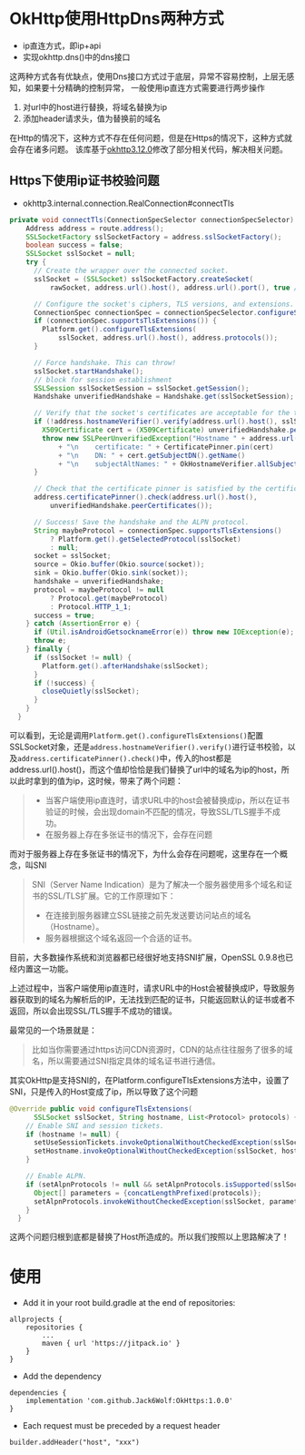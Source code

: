 # OkHttp使用HttpDns两种方式
- ip直连方式，即ip+api
- 实现okhttp.dns()中的dns接口

这两种方式各有优缺点，使用Dns接口方式过于底层，异常不容易控制，上层无感知，如果要十分精确的控制异常，
一般使用ip直连方式需要进行两步操作
1. 对url中的host进行替换，将域名替换为ip
2. 添加header请求头，值为替换前的域名

在Http的情况下，这种方式不存在任何问题，但是在Https的情况下，这种方式就会存在诸多问题。
该库基于[okhttp3.12.0](https://github.com/square/okhttp)修改了部分相关代码，解决相关问题。

## Https下使用ip证书校验问题
- okhttp3.internal.connection.RealConnection#connectTls
```java
private void connectTls(ConnectionSpecSelector connectionSpecSelector) throws IOException {
    Address address = route.address();
    SSLSocketFactory sslSocketFactory = address.sslSocketFactory();
    boolean success = false;
    SSLSocket sslSocket = null;
    try {
      // Create the wrapper over the connected socket.
      sslSocket = (SSLSocket) sslSocketFactory.createSocket(
          rawSocket, address.url().host(), address.url().port(), true /* autoClose */);

      // Configure the socket's ciphers, TLS versions, and extensions.
      ConnectionSpec connectionSpec = connectionSpecSelector.configureSecureSocket(sslSocket);
      if (connectionSpec.supportsTlsExtensions()) {
        Platform.get().configureTlsExtensions(
            sslSocket, address.url().host(), address.protocols());
      }

      // Force handshake. This can throw!
      sslSocket.startHandshake();
      // block for session establishment
      SSLSession sslSocketSession = sslSocket.getSession();
      Handshake unverifiedHandshake = Handshake.get(sslSocketSession);

      // Verify that the socket's certificates are acceptable for the target host.
      if (!address.hostnameVerifier().verify(address.url().host(), sslSocketSession)) {
        X509Certificate cert = (X509Certificate) unverifiedHandshake.peerCertificates().get(0);
        throw new SSLPeerUnverifiedException("Hostname " + address.url().host() + " not verified:"
            + "\n    certificate: " + CertificatePinner.pin(cert)
            + "\n    DN: " + cert.getSubjectDN().getName()
            + "\n    subjectAltNames: " + OkHostnameVerifier.allSubjectAltNames(cert));
      }

      // Check that the certificate pinner is satisfied by the certificates presented.
      address.certificatePinner().check(address.url().host(),
          unverifiedHandshake.peerCertificates());

      // Success! Save the handshake and the ALPN protocol.
      String maybeProtocol = connectionSpec.supportsTlsExtensions()
          ? Platform.get().getSelectedProtocol(sslSocket)
          : null;
      socket = sslSocket;
      source = Okio.buffer(Okio.source(socket));
      sink = Okio.buffer(Okio.sink(socket));
      handshake = unverifiedHandshake;
      protocol = maybeProtocol != null
          ? Protocol.get(maybeProtocol)
          : Protocol.HTTP_1_1;
      success = true;
    } catch (AssertionError e) {
      if (Util.isAndroidGetsocknameError(e)) throw new IOException(e);
      throw e;
    } finally {
      if (sslSocket != null) {
        Platform.get().afterHandshake(sslSocket);
      }
      if (!success) {
        closeQuietly(sslSocket);
      }
    }
  }
```
可以看到，无论是调用`Platform.get().configureTlsExtensions()`配置SSLSocket对象，还是`address.hostnameVerifier().verify()`进行证书校验，以及`address.certificatePinner().check()`中，传入的host都是address.url().host()，而这个值却恰恰是我们替换了url中的域名为ip的host，所以此时拿到的值为ip，这时候，带来了两个问题：
>- 当客户端使用ip直连时，请求URL中的host会被替换成ip，所以在证书验证的时候，会出现domain不匹配的情况，导致SSL/TLS握手不成功。
>- 在服务器上存在多张证书的情况下，会存在问题

而对于服务器上存在多张证书的情况下，为什么会存在问题呢，这里存在一个概念，叫SNI
> SNI（Server Name Indication）是为了解决一个服务器使用多个域名和证书的SSL/TLS扩展。它的工作原理如下：
>- 在连接到服务器建立SSL链接之前先发送要访问站点的域名（Hostname）。
>- 服务器根据这个域名返回一个合适的证书。

目前，大多数操作系统和浏览器都已经很好地支持SNI扩展，OpenSSL 0.9.8也已经内置这一功能。

上述过程中，当客户端使用ip直连时，请求URL中的Host会被替换成IP，导致服务器获取到的域名为解析后的IP，无法找到匹配的证书，只能返回默认的证书或者不返回，所以会出现SSL/TLS握手不成功的错误。

最常见的一个场景就是：

> 比如当你需要通过https访问CDN资源时，CDN的站点往往服务了很多的域名，所以需要通过SNI指定具体的域名证书进行通信。

其实OkHttp是支持SNI的，在Platform.configureTlsExtensions方法中，设置了SNI，只是传入的Host变成了ip，所以导致了这个问题
```java
@Override public void configureTlsExtensions(
      SSLSocket sslSocket, String hostname, List<Protocol> protocols) {
    // Enable SNI and session tickets.
    if (hostname != null) {
      setUseSessionTickets.invokeOptionalWithoutCheckedException(sslSocket, true);
      setHostname.invokeOptionalWithoutCheckedException(sslSocket, hostname);
    }

    // Enable ALPN.
    if (setAlpnProtocols != null && setAlpnProtocols.isSupported(sslSocket)) {
      Object[] parameters = {concatLengthPrefixed(protocols)};
      setAlpnProtocols.invokeWithoutCheckedException(sslSocket, parameters);
    }
  }
```
这两个问题归根到底都是替换了Host所造成的。所以我们按照以上思路解决了！

# 使用
- Add it in your root build.gradle at the end of repositories:
```
allprojects {
    repositories {
        ...
        maven { url 'https://jitpack.io' }
    }
}
```
- Add the dependency
```
dependencies {
    implementation 'com.github.Jack6Wolf:OkHttps:1.0.0'
}
```

- Each request must be preceded by a request header
```
builder.addHeader("host", "xxx")
```